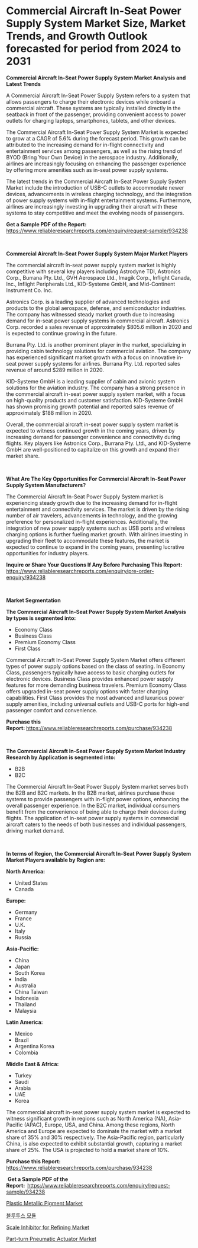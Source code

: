 <p><h1>Commercial Aircraft In-Seat Power Supply System Market Size, Market Trends, and Growth Outlook forecasted for period from 2024 to 2031</h1></p><p><strong>Commercial Aircraft In-Seat Power Supply System Market Analysis and Latest Trends</strong></p>
<p><p>A Commercial Aircraft In-Seat Power Supply System refers to a system that allows passengers to charge their electronic devices while onboard a commercial aircraft. These systems are typically installed directly in the seatback in front of the passenger, providing convenient access to power outlets for charging laptops, smartphones, tablets, and other devices.</p><p>The Commercial Aircraft In-Seat Power Supply System Market is expected to grow at a CAGR of 5.6% during the forecast period. This growth can be attributed to the increasing demand for in-flight connectivity and entertainment services among passengers, as well as the rising trend of BYOD (Bring Your Own Device) in the aerospace industry. Additionally, airlines are increasingly focusing on enhancing the passenger experience by offering more amenities such as in-seat power supply systems.</p><p>The latest trends in the Commercial Aircraft In-Seat Power Supply System Market include the introduction of USB-C outlets to accommodate newer devices, advancements in wireless charging technology, and the integration of power supply systems with in-flight entertainment systems. Furthermore, airlines are increasingly investing in upgrading their aircraft with these systems to stay competitive and meet the evolving needs of passengers.</p></p>
<p><strong>Get a Sample PDF of the Report:&nbsp;</strong> <a href="https://www.reliableresearchreports.com/enquiry/request-sample/934238">https://www.reliableresearchreports.com/enquiry/request-sample/934238</a></p>
<p>&nbsp;</p>
<p><strong>Commercial Aircraft In-Seat Power Supply System Major Market Players</strong></p>
<p><p>The commercial aircraft in-seat power supply system market is highly competitive with several key players including Astrodyne TDI, Astronics Corp., Burrana Pty. Ltd., GVH Aerospace Ltd., Imagik Corp., Inflight Canada, Inc., Inflight Peripherals Ltd., KID-Systeme GmbH, and Mid-Continent Instrument Co. Inc.</p><p>Astronics Corp. is a leading supplier of advanced technologies and products to the global aerospace, defense, and semiconductor industries. The company has witnessed steady market growth due to increasing demand for in-seat power supply systems in commercial aircraft. Astronics Corp. recorded a sales revenue of approximately $805.6 million in 2020 and is expected to continue growing in the future.</p><p>Burrana Pty. Ltd. is another prominent player in the market, specializing in providing cabin technology solutions for commercial aviation. The company has experienced significant market growth with a focus on innovative in-seat power supply systems for airlines. Burrana Pty. Ltd. reported sales revenue of around $289 million in 2020.</p><p>KID-Systeme GmbH is a leading supplier of cabin and avionic system solutions for the aviation industry. The company has a strong presence in the commercial aircraft in-seat power supply system market, with a focus on high-quality products and customer satisfaction. KID-Systeme GmbH has shown promising growth potential and reported sales revenue of approximately $188 million in 2020.</p><p>Overall, the commercial aircraft in-seat power supply system market is expected to witness continued growth in the coming years, driven by increasing demand for passenger convenience and connectivity during flights. Key players like Astronics Corp., Burrana Pty. Ltd., and KID-Systeme GmbH are well-positioned to capitalize on this growth and expand their market share.</p></p>
<p>&nbsp;</p>
<p><strong>What Are The Key Opportunities For Commercial Aircraft In-Seat Power Supply System Manufacturers?</strong></p>
<p><p>The Commercial Aircraft In-Seat Power Supply System market is experiencing steady growth due to the increasing demand for in-flight entertainment and connectivity services. The market is driven by the rising number of air travelers, advancements in technology, and the growing preference for personalized in-flight experiences. Additionally, the integration of new power supply systems such as USB ports and wireless charging options is further fueling market growth. With airlines investing in upgrading their fleet to accommodate these features, the market is expected to continue to expand in the coming years, presenting lucrative opportunities for industry players.</p></p>
<p><strong>Inquire or Share Your Questions If Any Before Purchasing This Report:</strong> <a href="https://www.reliableresearchreports.com/enquiry/pre-order-enquiry/934238">https://www.reliableresearchreports.com/enquiry/pre-order-enquiry/934238</a></p>
<p>&nbsp;</p>
<p><strong>Market Segmentation</strong></p>
<p><strong>The Commercial Aircraft In-Seat Power Supply System Market Analysis by types is segmented into:</strong></p>
<p><ul><li>Economy Class</li><li>Business Class</li><li>Premium Economy Class</li><li>First Class</li></ul></p>
<p><p>Commercial Aircraft In-Seat Power Supply System Market offers different types of power supply options based on the class of seating. In Economy Class, passengers typically have access to basic charging outlets for electronic devices. Business Class provides enhanced power supply features for more demanding business travelers. Premium Economy Class offers upgraded in-seat power supply options with faster charging capabilities. First Class provides the most advanced and luxurious power supply amenities, including universal outlets and USB-C ports for high-end passenger comfort and convenience.</p></p>
<p><strong>Purchase this Report:&nbsp;</strong><a href="https://www.reliableresearchreports.com/purchase/934238">https://www.reliableresearchreports.com/purchase/934238</a></p>
<p>&nbsp;</p>
<p><strong>The Commercial Aircraft In-Seat Power Supply System Market Industry Research by Application is segmented into:</strong></p>
<p><ul><li>B2B</li><li>B2C</li></ul></p>
<p><p>The Commercial Aircraft In-Seat Power Supply System market serves both the B2B and B2C markets. In the B2B market, airlines purchase these systems to provide passengers with in-flight power options, enhancing the overall passenger experience. In the B2C market, individual consumers benefit from the convenience of being able to charge their devices during flights. The application of in-seat power supply systems in commercial aircraft caters to the needs of both businesses and individual passengers, driving market demand.</p></p>
<p>&nbsp;</p>
<p><strong>In terms of Region, the Commercial Aircraft In-Seat Power Supply System Market Players available by Region are:</strong></p>
<p>
    <p> <strong> North America: </strong>
        <ul>
            <li>United States</li>
            <li>Canada</li>
        </ul>
        </p> 
    <p> <strong> Europe: </strong>
        <ul>
            <li>Germany</li>
            <li>France</li>
            <li>U.K.</li>
            <li>Italy</li>
            <li>Russia</li>
        </ul>
        </p> 
    <p> <strong> Asia-Pacific: </strong>
        <ul>
            <li>China</li>
            <li>Japan</li>
            <li>South Korea</li>
            <li>India</li>
            <li>Australia</li>
            <li>China Taiwan</li>
            <li>Indonesia</li>
            <li>Thailand</li>
            <li>Malaysia</li>
        </ul>
        </p> 
    <p> <strong> Latin America: </strong>
        <ul>
            <li>Mexico</li>
            <li>Brazil</li>
            <li>Argentina Korea</li>
            <li>Colombia</li>
        </ul>
        </p> 
    <p> <strong> Middle East & Africa: </strong>
        <ul>
            <li>Turkey</li>
            <li>Saudi</li>
            <li>Arabia</li>
            <li>UAE</li>
            <li>Korea</li>
        </ul>
    </p>
    </p>
<p><p>The commercial aircraft in-seat power supply system market is expected to witness significant growth in regions such as North America (NA), Asia-Pacific (APAC), Europe, USA, and China. Among these regions, North America and Europe are expected to dominate the market with a market share of 35% and 30% respectively. The Asia-Pacific region, particularly China, is also expected to exhibit substantial growth, capturing a market share of 25%. The USA is projected to hold a market share of 10%.</p></p>
<p><strong>Purchase this Report: </strong><a href="https://www.reliableresearchreports.com/purchase/934238">https://www.reliableresearchreports.com/purchase/934238</a></p>
<p>&nbsp;<strong>Get a Sample PDF of the Report:&nbsp;&nbsp;</strong><a href="https://www.reliableresearchreports.com/enquiry/request-sample/934238">https://www.reliableresearchreports.com/enquiry/request-sample/934238</a></p>
<p><strong></strong></p>
<p><p><a href="https://view.publitas.com/reportprime-1/plastic-metallic-pigment-market-analysis-and-market-size-global-industry-overview-market-segmentation-and-forecast-2023-to-2030/">Plastic Metallic Pigment Market</a></p><p><a href="https://github.com/laholand/Market-Research-Report-List-2/blob/main/6059733188434.md">블루투스 모듈</a></p><p><a href="https://view.publitas.com/reportprime-1/scale-inhibitor-for-refining-market-size-global-industry-overview-market-segmentation-and-forecast-2023-to-2030/">Scale Inhibitor for Refining Market</a></p><p><a href="https://unruly-ladybug-44b.notion.site/Part-turn-Pneumatic-Actuator-Market-with-the-goal-of-estimating-the-market-size-and-future-growth-po-1870f6ccb6924cfc93df2855e62e89d1">Part-turn Pneumatic Actuator Market</a></p></p>